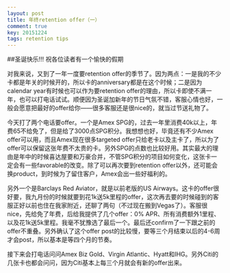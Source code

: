 ```yaml
---
layout: post
title: 年终retention offer（一）
comment: true
key: 20151224
tags: retention tips
---
```


##圣诞快乐!!! 祝各位读者有一个愉快的假期

对我来说，又到了一年一度要retention offer的季节了。因为两点：一是我的不少卡都是年关的时候开的，所以卡的anniversary都是在这个时候；二是因为calendar year有时候也可以作为要retention offer的理由，所以卡即使不满一年，也可以打电话试试。顺便因为圣诞加新年的节日气氛不错，客服心情也好，一般会愿意把最好的offer给你——很多客服还是很nice的，就当过节送礼物了。

今天打了两个电话要offer。一个是Amex SPG的，过去一年里消费40k以上，年费65不给免了，但是给了3000点SPG积分。我想想也好，毕竟还有不少Amex offer可以用，而且Amex现在很多targeted offer只给老卡以及主卡了，所以为了offer可以保留这张年费不太贵的卡。另外SPG的点数也比较好用。其实最大的理由是年中的时候喜达屋要和万豪合并，不管SPG积分的项目如何变化，这张卡一定会有一些favorable的改变。除了可以再次要到retention offer以外，还可能会换product，到时候为了留住客户，Amex会出一些好福利的。

另外一个是Barclays Red Aviator，就是以前老版的US Airways。这卡的offer很好要，我九月份的时候就要到花1k送5k里程的offer，这次再去要的时候碰到的客服正好以前也住在我家附近，还聊了两句（不过现在搬到Vegas了）。客服很nice，先给免了年费，后给我提供了几个offer：0% APR、所有消费额外1里程、以及花1k送5k里程。我毫不犹豫选了最后一个。最后还confirm了一下跟之前的offer不重叠。另外确认了这个offer post的比较慢，要等三个月结束以后的4-6周才会post，所以基本是等四个月的节奏。

接下来会打电话问问Amex Biz Gold、Virgin Atlantic、Hyatt和IHG。另外Citi的几张卡也都会问问，因为Citi基本上每三个月就会有新的offer出来。
